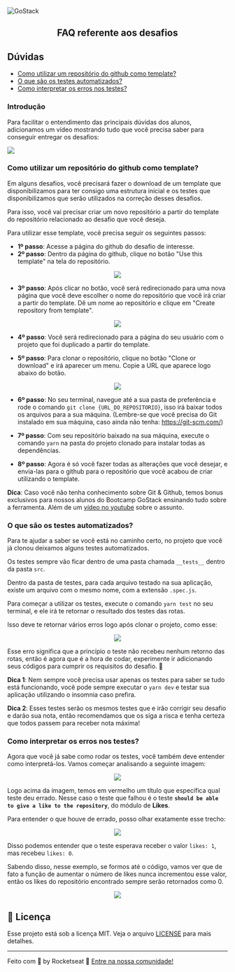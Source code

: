 <img alt="GoStack" src="https://storage.googleapis.com/golden-wind/bootcamp-gostack/header-desafios-new.png" />
<h2 align="center">
  FAQ referente aos desafios
</h2>

## Dúvidas

- [Como utilizar um repositório do github como template?](#como-utilizar-um-repositório-do-github-como-template)
- [O que são os testes automatizados?](#o-que-são-os-testes-automatizados)
- [Como interpretar os erros nos testes?](#como-interpretar-os-erros-nos-testes)

### Introdução

Para facilitar o entendimento das principais dúvidas dos alunos, adicionamos um vídeo mostrando tudo que você precisa saber para conseguir entregar os desafios:

<a href="https://youtu.be/GPcVn1LzER0" target="_blank" align="center">
  <img src="./assets/video-tutorial.png">
</a>

### Como utilizar um repositório do github como template?

Em alguns desafios, você precisará fazer o download de um template que disponibilizamos para ter consigo uma estrutura inicial e os testes que disponibilizamos que serão utilizados na correção desses desafios.

Para isso, você vai precisar criar um novo repositório a partir do template do repositório relacionado ao desafio que você deseja.

Para utilizar esse template, você precisa seguir os seguintes passos:

- **1º passo**: Acesse a página do github do desafio de interesse.
- **2º passo**: Dentro da página do github, clique no botão "Use this template" na tela do repositório.

<p align="center">
  <img src="./assets/template-button.png">
</p>

- **3º passo**: Após clicar no botão, você será redirecionado para uma nova página que você deve escolher o nome do repositório que você irá criar a partir do template. Dê um nome ao repositório e clique em "Create repository from template".

<p align="center">
  <img src="./assets/choose-name.png">
</p>

- **4º passo**: Você será redirecionado para a página do seu usuário com o projeto que foi duplicado a partir do template.

- **5º passo**: Para clonar o repositório, clique no botão "Clone or download" e irá aparecer um menu. Copie a URL que aparece logo abaixo do botão.

<p align="center">
  <img src="./assets/clone-download.png">
</p>

- **6º passo**: No seu terminal, navegue até a sua pasta de preferência e rode o comando `git clone {URL_DO_REPOSITORIO}`, isso irá baixar todos os arquivos para a sua máquina. (Lembre-se que você precisa do Git instalado em sua máquina, caso ainda não tenha: https://git-scm.com/)

- **7º passo**: Com seu repositório baixado na sua máquina, execute o comando `yarn` na pasta do projeto clonado para instalar todas as dependências.

- **8º passo**: Agora é só você fazer todas as alterações que você desejar, e envia-las para o github para o repositório que você acabou de criar utilizando o template.

**Dica**: Caso você não tenha conhecimento sobre Git & Github, temos bonus exclusivos para nossos alunos do Bootcamp GoStack ensinando tudo sobre a ferramenta. Além de um [vídeo no youtube](https://www.youtube.com/watch?v=2alg7MQ6_sI) sobre o assunto.

### O que são os testes automatizados?

Para te ajudar a saber se você está no caminho certo, no projeto que você já clonou deixamos alguns testes automatizados.

Os testes sempre vão ficar dentro de uma pasta chamada `__tests__` dentro da pasta `src`.

Dentro da pasta de testes, para cada arquivo testado na sua aplicação, existe um arquivo com o mesmo nome, com a extensão `.spec.js`.

Para começar a utilizar os testes, execute o comando `yarn test` no seu terminal, e ele irá te retornar o resultado dos testes das rotas.

Isso deve te retornar vários erros logo após clonar o projeto, como esse:

<p align="center">
  <img src="./assets/tests-example.png">
</p>

Esse erro significa que a princípio o teste não recebeu nenhum retorno das rotas, então é agora que é a hora de codar, experimente ir adicionando seus códigos para cumprir os requisitos do desafio. :rocket:

**Dica 1**: Nem sempre você precisa usar apenas os testes para saber se tudo está funcionando, você pode sempre executar o `yarn dev` e testar sua aplicação utilizando o insomnia caso prefira.

**Dica 2**: Esses testes serão os mesmos testes que e irão corrigir seu desafio e darão sua nota, então recomendamos que os siga a risca e tenha certeza que todos passem para receber nota máxima!

### Como interpretar os erros nos testes?

Agora que você já sabe como rodar os testes, você também deve entender como interpretá-los. Vamos começar analisando a seguinte imagem:

<p align="center">
  <img src="./assets/understanding-tests.png">
</p>

Logo acima da imagem, temos em vermelho um título que específica qual teste deu errado. Nesse caso o teste que falhou é o teste **`should be able to give a like to the repository`**, do módulo de **Likes**.

Para entender o que houve de errado, posso olhar exatamente esse trecho:

<p align="center">
  <img src="./assets/expect-test.png">
</p>

Disso podemos entender que o teste esperava receber o valor `likes: 1`, mas recebeu `likes: 0`.

Sabendo disso, nesse exemplo, se formos até o código, vamos ver que de fato a função de aumentar o número de likes nunca incrementou esse valor, então os likes do repositório encontrado sempre serão retornados como 0.

<p align="center">
  <img src="./assets/code-example.png">
</p>

## :memo: Licença

Esse projeto está sob a licença MIT. Veja o arquivo [LICENSE](../LICENSE) para mais detalhes.

---

Feito com 💜 by Rocketseat :wave: [Entre na nossa comunidade!](https://discordapp.com/invite/gCRAFhc)
